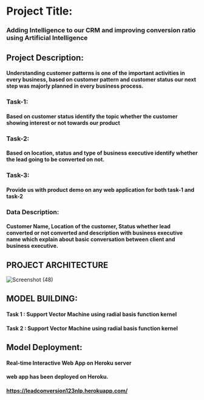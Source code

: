 # Project Title: 
### Adding Intelligence to our CRM and improving conversion ratio using Artificial Intelligence
## Project Description: 
#### Understanding customer patterns is one of the important activities in every business, based on customer pattern and customer status our next step was majorly planned in every business process.
### Task-1: 
#### Based on customer status identify the topic whether the customer showing interest or not towards our product
### Task-2: 
#### Based on location, status and type of business executive identify whether the lead going to be converted on not.
### Task-3: 
#### Provide us with product demo on any web application for both task-1 and task-2
### Data Description:
#### Customer Name, Location of the customer, Status whether lead converted or not converted and description with business executive name which explain about basic conversation between client and business executive.
## PROJECT ARCHITECTURE
![Screenshot (48)](https://user-images.githubusercontent.com/86179272/133087305-78034db0-73c0-4355-926b-57c318be38f1.png)
## MODEL BUILDING: 
#### Task 1 : Support Vector Machine using radial basis function kernel 
#### Task 2 : Support Vector Machine using radial basis function kernel
## Model Deployment:
#### Real-time Interactive Web App on Heroku server
#### web app has been deployed on Heroku.
#### https://leadconversion123nlp.herokuapp.com/

